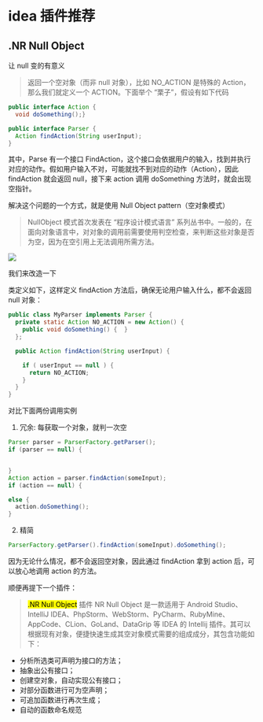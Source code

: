 # idea 插件推荐

## .NR Null Object

让 null 变的有意义

> 返回一个空对象（而非 null 对象），比如 NO_ACTION 是特殊的 Action，那么我们就定义一个 ACTION。下面举个 “栗子”，假设有如下代码

```java
public interface Action {
  void doSomething();}

public interface Parser {
  Action findAction(String userInput);
}
```

其中，Parse 有一个接口 FindAction，这个接口会依据用户的输入，找到并执行对应的动作。假如用户输入不对，可能就找不到对应的动作（Action），因此 findAction 就会返回 null，接下来 action 调用 doSomething 方法时，就会出现空指针。

解决这个问题的一个方式，就是使用 Null Object pattern（空对象模式）

> NullObject 模式首次发表在 “程序设计模式语言” 系列丛书中。一般的，在面向对象语言中，对对象的调用前需要使用判空检查，来判断这些对象是否为空，因为在空引用上无法调用所需方法。

![](https://pdai.tech/images/develop/refactor/dev-refactor-notnull-1.png)

我们来改造一下

类定义如下，这样定义 findAction 方法后，确保无论用户输入什么，都不会返回 null 对象：

```java
public class MyParser implements Parser {
  private static Action NO_ACTION = new Action() {
    public void doSomething() {  }
  };

  public Action findAction(String userInput) {

    if ( userInput == null ) {
      return NO_ACTION;
    }
  }
}
```

对比下面两份调用实例

1. 冗余: 每获取一个对象，就判一次空

```java
Parser parser = ParserFactory.getParser();
if (parser == null) {


}
Action action = parser.findAction(someInput);
if (action == null) {

else {
  action.doSomething();
}
```

2. 精简

```java
ParserFactory.getParser().findAction(someInput).doSomething();
```

因为无论什么情况，都不会返回空对象，因此通过 findAction 拿到 action 后，可以放心地调用 action 的方法。

顺便再提下一个插件：

> <mark>.NR Null Object</mark> 插件 NR Null Object 是一款适用于 Android Studio、IntelliJ IDEA、PhpStorm、WebStorm、PyCharm、RubyMine、AppCode、CLion、GoLand、DataGrip 等 IDEA 的 Intellij 插件。其可以根据现有对象，便捷快速生成其空对象模式需要的组成成分，其包含功能如下：

- 分析所选类可声明为接口的方法；
- 抽象出公有接口；
- 创建空对象，自动实现公有接口；
- 对部分函数进行可为空声明；
- 可追加函数进行再次生成；
- 自动的函数命名规范

